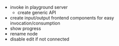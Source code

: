- invoke in playground server
  - create generic API
- create input/output frontend components for easy invocation/consumption
- show progress
- rename node
- disable edit if not connected
